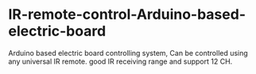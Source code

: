 # IR-remote-control-Arduino-based-electric-board
Arduino based electric board controlling system, Can be controlled using any universal IR remote. good IR receiving range and support 12 CH.
